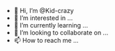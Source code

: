 - 👋 Hi, I’m @Kid-crazy
- 👀 I’m interested in ...
- 🌱 I’m currently learning ...
- 💞️ I’m looking to collaborate on ...
- 📫 How to reach me ...

<!---
Kid-crazy/Kid-crazy is a ✨ special ✨ repository because its `README.md` (this file) appears on your GitHub profile.
You can click the Preview link to take a look at your changes.
--->
